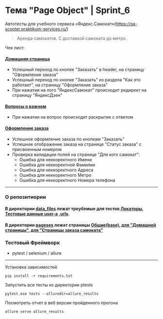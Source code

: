 # Тема "Page Object" | Sprint_6
Автотесты для учебного сервиса «Яндекс.Самокат»(https://qa-scooter.praktikum-services.ru/)
> Аренда самокатов. С доставкой самоката до метро.

Чек лист:

#### [Домашняя страница](ptests/test_home_p.py)
- Успешный переход по кнопке "Заказать" в header, на страницу "Оформление заказа"
- Успешный переход по кнопке "Заказать" из раздела "Как это работает", на страницу "Оформление заказа"
- При нажатии на лого "ЯндексСамокат" происходит редирект на страницу "ЯндексДзен"


#### [Вопросы о важном](ptests/test_FAQ.py)
- При нажатии на вопрос происходит раскрытие c ответом 


#### [Оформление заказа](ptests/test_order_p.py)
- Успешное оформление заказа по кнопкам "Заказать"
- Успешное отображение заказа на странице "Статус заказа" с присвоенным номером
- Проверка валидации полей на странице "Для кого самокат":
     - Ошибка для неккоректного Имени 
     - Ошибка для неккоректной Фамилии 
     - Ошибка для неккоректного Адреса 
     - Ошибка для неккоректного Метро 
     - Ошибка для неккоректного Номера телефона


---
### О репозитиории 
#### В директории [data_files](data_files) лежат треубемые для тестов [Локаторы](locators/locators.py), [Тестовые данные user-a](data_files/data_info.py) ,[urls](data_files/site_urls.py).

#### В директории [pageses](pageses) лежат страницы [Общие(base)](pageses/base_page.py), [для "Домашней страницы"](pageses/home_page.py), [для "Страницы заказа самоката"](pageses/order_page.py)

### Тестовый Фреймворк 
- pytest / selenium / allure
---

Установка зависимостей 
``` 
pip install -r requirements.txt
```
Запустить все тесты из директории ptests
```
pytest.exe tests --alluredir=allure_results
```
Посмотреть отчет в веб версии пройденного прогона
```
allure serve allure_results
```
